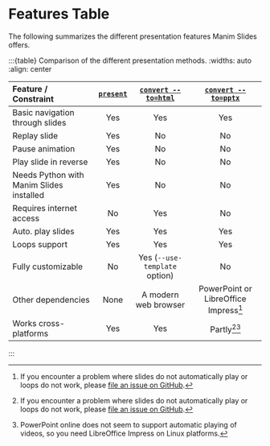 # Features Table

The following summarizes the different presentation features Manim Slides offers.

:::{table} Comparison of the different presentation methods.
:widths: auto
:align: center

| Feature / Constraint | [`present`](reference/cli.md) | [`convert --to=html`](reference/cli.md) | [`convert --to=pptx`](reference/cli.md) |
| :--- | :---: | :---: | :---: |
| Basic navigation through slides | Yes | Yes | Yes |
| Replay slide | Yes | No | No |
| Pause animation | Yes | No | No |
| Play slide in reverse | Yes | No | No |
| Needs Python with Manim Slides installed | Yes | No | No |
| Requires internet access | No | Yes | No |
| Auto. play slides | Yes | Yes | Yes |
| Loops support | Yes | Yes | Yes | 
| Fully customizable | No | Yes (`--use-template` option) | No |
| Other dependencies | None | A modern web browser | PowerPoint or LibreOffice Impress[^1]
| Works cross-platforms | Yes | Yes | Partly[^1][^2] |
:::

[^1]: If you encounter a problem where slides do not automatically play or loops do not work, please [file an issue on GitHub](https://github.com/jeertmans/manim-slides/issues/new/choose).
[^2]: PowerPoint online does not seem to support automatic playing of videos, so you need LibreOffice Impress on Linux platforms.
